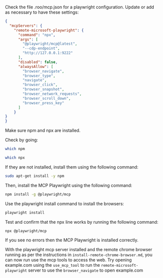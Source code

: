 Check the file .roo/mcp.json for a playwright configuration. Update or add as necessary to have these settings:

```json
{
  "mcpServers": {    
    "remote-microsoft-playwright": {
      "command": "npx",
      "args": [
        "@playwright/mcp@latest",
        "--cdp-endpoint",
        "http://127.0.0.1:9222"
      ],
      "disabled": false,
      "alwaysAllow": [
        "browser_navigate",
        "browser_type",
        "navigate",
        "browser_click",
        "browser_snapshot",
        "browser_network_requests",
        "browser_scroll_down",
        "browser_press_key"
      ]
    }  
}
}
```

Make sure npm and npx are installed.

Check by going:

```bash
which npm
```
```bash
which npx
```

If they are not installed, install them using the following command:

```bash
sudo apt-get install -y npm
```

Then, install the MCP Playwright using the following command:

```bash
npm install -g @playwright/mcp
```

Use the playwright install command to install the browsers:

```bash
playwright install
```

Test and confirm that the npx line works by running the following command:

```bash
npx @playwright/mcp
```
If you see no errors then the MCP Playwright is installed correctly.

With the playwright mcp server installed and the remote chrome browser running as per the instructions in `install-remote-chrome-browser.md`, you can now run use the mcp tools to access the web. Try opening example.com using the `use_mcp_tool` to run the `remote-microsoft-playwright` server to use the `browser_navigate` to open example.com

